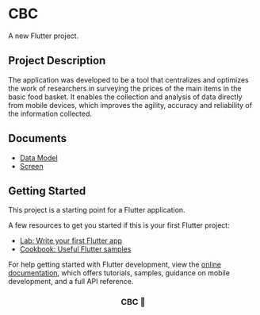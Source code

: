 # CBC

A new Flutter project.
## Project Description

The application was developed to be a tool that centralizes and optimizes the work of researchers in surveying the prices of the main items in the basic food basket. It enables the collection and analysis of data directly from mobile devices, which improves the agility, accuracy and reliability of the information collected.

## Documents

- [Data Model](https://drive.google.com/file/d/1HebWtlTaTeoODppU15kYmEMU1vD9Eoou/view?usp=sharing)
- [Screen](https://www.figma.com/proto/U6KpPPEuVtSwGRc6GkvQOf/CBC-APP-(Components)?node-id=0-1&t=L0mwrM8wC2XIZ6bQ-1)

## Getting Started

This project is a starting point for a Flutter application.

A few resources to get you started if this is your first Flutter project:

- [Lab: Write your first Flutter app](https://docs.flutter.dev/get-started/codelab)
- [Cookbook: Useful Flutter samples](https://docs.flutter.dev/cookbook)

For help getting started with Flutter development, view the
[online documentation](https://docs.flutter.dev/), which offers tutorials,
samples, guidance on mobile development, and a full API reference.


<h3 align="center"><strong> CBC 🛒 <strong></h3>
